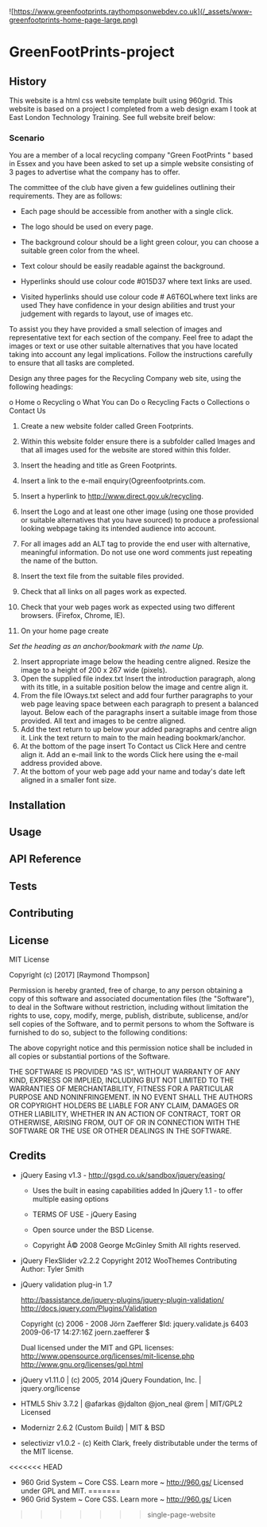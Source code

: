 ![https://www.greenfootprints.raythompsonwebdev.co.uk](/_assets/www-greenfootprints-home-page-large.png)

# GreenFootPrints-project

## History

This website is a html css website template built using 960grid. This website is based on a project I completed from a web design exam I took at East London Technology Training. See full website breif below:

### Scenario

You are a member of a local recycling company "Green FootPrints " based in Essex and you have
been asked to set up a simple website consisting of 3 pages to advertise what the company has to
offer.

The committee of the club have given a few guidelines outlining their requirements. They are as
follows:

* Each page should be accessible from another with a single click.

* The logo should be used on every page.

* The background colour should be a light green colour, you can choose a suitable green color from
the wheel.

* Text colour should be easily readable against the background.

* Hyperlinks should use colour code #015D37 where text links are used.

* Visited hyperlinks should use colour code # A6T6OLwhere text links are used They have confidence in your design abilities and trust your judgement with regards to layout, use of images etc. 

To assist you they have provided a small selection of images and representative text for each section of the company. Feel free to adapt the images or text or use other suitable alternatives that you have located taking into account any legal implications. Follow the instructions carefully to ensure that all tasks are completed.

Design any three pages for the Recycling Company web site, using the following headings:

o Home
o Recycling
o What You can Do
o Recycling Facts
o Collections
o Contact Us

1. Create a new website folder called Green Footprints.
2. Within this website folder ensure there is a subfolder called lmages and that all images used for the website are stored within this folder.
3. lnsert the heading and title as Green Footprints.
4. lnsert a link to the e-mail enquiry(Ogreenfootprints.com.
5. lnsert a hyperlink to http://www.direct.gov.uk/recycling.
6. lnsert the Logo and at least one other image (using one those provided or suitable alternatives that you have sourced) to produce a professional looking webpage taking its intended audience into
account.
7. For all images add an ALT tag to provide the end user with alternative, meaningful information. Do not use one word comments just repeating the name of the button.
8. lnsert the text file from the suitable files provided.
9. Check that all links on all pages work as expected.
10. Check that your web pages work as expected using two different browsers. (Firefox, Chrome, lE).

11. On your home page create

_Set the heading as an anchor/bookmark with the name Up._

2. lnsert appropriate image below the heading centre aligned. Resize the image to a height
of 200 x 267 wide (pixels).
3. Open the supplied file index.txt lnsert the introduction paragraph, along with its title, in a
suitable position below the image and centre align it.
4. From the file lOways.txt select and add four further paragraphs to your web page leaving
space between each paragraph to present a balanced layout. Below each of the paragraphs insert a suitable image from those provided. All text and images to be centre
aligned.
5. Add the text return to up below your added paragraphs and centre align it. Link the text
return to main to the main heading bookmark/anchor.
6. At the bottom of the page insert To Contact us Click Here and centre align it. Add an e-mail
link to the words Click here using the e-mail address provided above.
7. At the bottom of your web page add your name and today's date left aligned in a smaller
font size.


## Installation

## Usage

## API Reference

## Tests

## Contributing

## License

MIT License

Copyright (c) [2017] [Raymond Thompson]

Permission is hereby granted, free of charge, to any person obtaining a copy
of this software and associated documentation files (the "Software"), to deal
in the Software without restriction, including without limitation the rights
to use, copy, modify, merge, publish, distribute, sublicense, and/or sell
copies of the Software, and to permit persons to whom the Software is
furnished to do so, subject to the following conditions:

The above copyright notice and this permission notice shall be included in all
copies or substantial portions of the Software.

THE SOFTWARE IS PROVIDED "AS IS", WITHOUT WARRANTY OF ANY KIND, EXPRESS OR
IMPLIED, INCLUDING BUT NOT LIMITED TO THE WARRANTIES OF MERCHANTABILITY,
FITNESS FOR A PARTICULAR PURPOSE AND NONINFRINGEMENT. IN NO EVENT SHALL THE
AUTHORS OR COPYRIGHT HOLDERS BE LIABLE FOR ANY CLAIM, DAMAGES OR OTHER
LIABILITY, WHETHER IN AN ACTION OF CONTRACT, TORT OR OTHERWISE, ARISING FROM,
OUT OF OR IN CONNECTION WITH THE SOFTWARE OR THE USE OR OTHER DEALINGS IN THE
SOFTWARE.

## Credits

* jQuery Easing v1.3 - http://gsgd.co.uk/sandbox/jquery/easing/
 
  - Uses the built in easing capabilities added In jQuery 1.1 - to offer multiple easing options
 
  - TERMS OF USE - jQuery Easing
  
  - Open source under the BSD License. 
  
  - Copyright Â© 2008 George McGinley Smith   All rights reserved.


 * jQuery FlexSlider v2.2.2   Copyright 2012 WooThemes   Contributing Author: Tyler Smith

 * jQuery validation plug-in 1.7
 
    http://bassistance.de/jquery-plugins/jquery-plugin-validation/
    http://docs.jquery.com/Plugins/Validation
 
    Copyright (c) 2006 - 2008 Jörn Zaefferer $Id: jquery.validate.js 6403 2009-06-17 14:27:16Z joern.zaefferer $
 
    Dual licensed under the MIT and GPL licenses:
    http://www.opensource.org/licenses/mit-license.php
    http://www.gnu.org/licenses/gpl.html

 * jQuery v1.11.0 | (c) 2005, 2014 jQuery Foundation, Inc. | jquery.org/license 

 * HTML5 Shiv 3.7.2 | @afarkas @jdalton @jon_neal @rem | MIT/GPL2 Licensed

 * Modernizr 2.6.2 (Custom Build) | MIT & BSD

 * selectivizr v1.0.2 - (c) Keith Clark, freely distributable under the terms of the MIT license.

<<<<<<< HEAD
 * 960 Grid System ~ Core CSS.  Learn more ~ http://960.gs/   Licensed under GPL and MIT.
=======
 * 960 Grid System ~ Core CSS.  Learn more ~ http://960.gs/   Licen
>>>>>>> single-page-website
